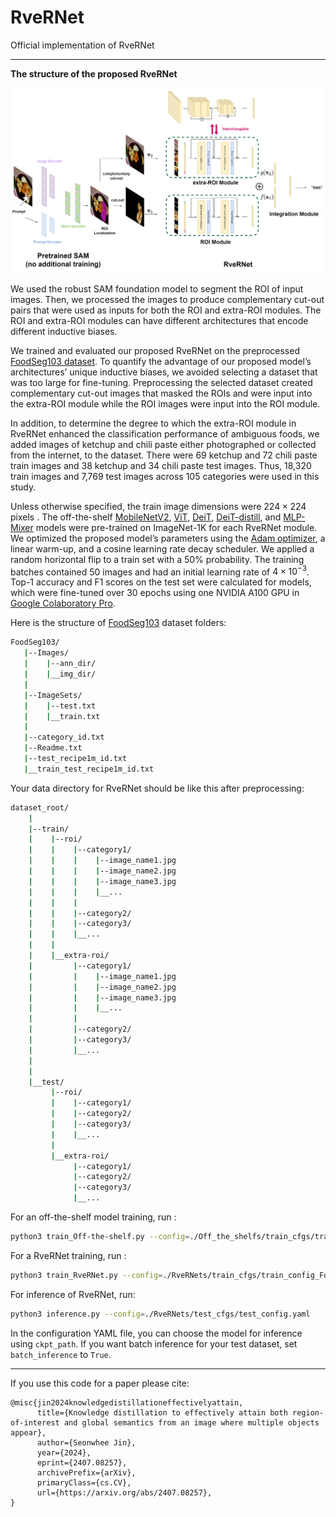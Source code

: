 # RveRNet
Official implementation of RveRNet

---

**The structure of the proposed RveRNet** 

![Figure 2](readme_srcs/Figure2_white_bg.png)

We used the robust SAM foundation model to segment the ROI of input images. Then, we processed the images to produce complementary cut-out pairs that were used as inputs for both the ROI and extra-ROI modules. The ROI and extra-ROI modules can have different architectures that encode different inductive biases.

We trained and evaluated our proposed RveRNet on the preprocessed [FoodSeg103 dataset](https://xiongweiwu.github.io/foodseg103.html). To quantify the advantage of our proposed model’s architectures’ unique inductive biases, we avoided selecting a dataset that was too large for fine-tuning. Preprocessing the selected dataset created complementary cut-out images that masked the ROIs and were input into the extra-ROI module while the ROI images were input into the ROI module.

In addition, to determine the degree to which the extra-ROI module in RveRNet enhanced the classification performance of ambiguous foods, we added images of ketchup and chili paste either photographed or collected from the internet, to the dataset. There were 69 ketchup and 72 chili paste train images and 38 ketchup and 34 chili paste test images. Thus, 18,320 train images and 7,769 test images across 105 categories were used in this study.

Unless otherwise specified, the train image dimensions were $224\times 224$ pixels . The off-the-shelf [MobileNetV2](https://arxiv.org/abs/1801.04381), [ViT](https://arxiv.org/abs/2010.11929), [DeiT](https://github.com/facebookresearch/deit/tree/main), [DeiT-distill](https://arxiv.org/abs/2012.12877), and [MLP-Mixer](https://arxiv.org/abs/2105.01601) models were pre-trained on ImageNet-1K for each RveRNet module. We optimized the proposed model’s parameters using the [Adam optimizer](https://arxiv.org/abs/1412.6980), a linear warm-up, and a cosine learning rate decay scheduler. We applied a random horizontal flip to a train set with a 50$\%$ probability. The training batches contained 50 images and had an initial learning rate of $4\times 10^{-3}$. Top-1 accuracy and F1 scores on the test set were calculated for models, which were fine-tuned over 30 epochs using one NVIDIA A100 GPU in [Google Colaboratory Pro](https://colab.research.google.com/).

Here is the structure of [FoodSeg103](https://xiongweiwu.github.io/foodseg103.html) dataset folders:

```bash
FoodSeg103/
   |--Images/
   |    |--ann_dir/
   |    |__img_dir/
   |
   |--ImageSets/
   |    |--test.txt
   |    |__train.txt
   |
   |--category_id.txt
   |--Readme.txt
   |--test_recipe1m_id.txt
   |__train_test_recipe1m_id.txt
```

Your data directory for RveRNet should be like this after preprocessing:

```bash
dataset_root/
    |
    |--train/
    |    |--roi/
    |    |    |--category1/
    |    |    |    |--image_name1.jpg
    |    |    |    |--image_name2.jpg
    |    |    |    |--image_name3.jpg
    |    |    |    |__...
    |    |    |    
    |    |    |--category2/
    |    |    |--category3/
    |    |    |__...
    |    |
    |    |__extra-roi/
    |         |--category1/
    |         |    |--image_name1.jpg
    |         |    |--image_name2.jpg
    |         |    |--image_name3.jpg
    |         |    |__...
    |         |    
    |         |--category2/
    |         |--category3/
    |         |__...
    | 
    |
    |__test/
         |--roi/
         |    |--category1/          
         |    |--category2/
         |    |--category3/
         |    |__...
         |
         |__extra-roi/  
              |--category1/ 
              |--category2/
              |--category3/
              |__...
```

For an off-the-shelf model training, run :

```bash
python3 train_Off-the-shelf.py --config=./Off_the_shelfs/train_cfgs/train_config.yaml
```

For a RveRNet training, run :

```bash
python3 train_RveRNet.py --config=./RveRNets/train_cfgs/train_config_FoodSeg103.yaml
```

For inference of RveRNet, run:

```bash
python3 inference.py --config=./RveRNets/test_cfgs/test_config.yaml
```

In the configuration YAML file, you can choose the model for inference using `ckpt_path`. If you want batch inference for your test dataset, set `batch_inference` to `True`.



---

If you use this code for a paper please cite:

```
@misc{jin2024knowledgedistillationeffectivelyattain,
      title={Knowledge distillation to effectively attain both region-of-interest and global semantics from an image where multiple objects appear}, 
      author={Seonwhee Jin},
      year={2024},
      eprint={2407.08257},
      archivePrefix={arXiv},
      primaryClass={cs.CV},
      url={https://arxiv.org/abs/2407.08257}, 
}
```
